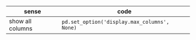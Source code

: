 | sense            | code |
| ---------------- | ---- |
| show all columns | `pd.set_option('display.max_columns', None)`     |

